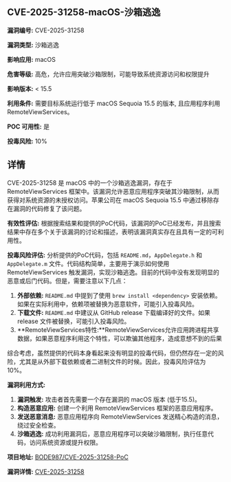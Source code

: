 ## CVE-2025-31258-macOS-沙箱逃逸

**漏洞编号:** CVE-2025-31258

**漏洞类型:** 沙箱逃逸

**影响应用:** macOS

**危害等级:** 高危，允许应用突破沙箱限制，可能导致系统资源访问和权限提升

**影响版本:** < 15.5

**利用条件:** 需要目标系统运行低于 macOS Sequoia 15.5 的版本, 且应用程序利用 RemoteViewServices。

**POC 可用性:** 是

**投毒风险:** 10%

## 详情

CVE-2025-31258 是 macOS 中的一个沙箱逃逸漏洞，存在于RemoteViewServices 框架中。该漏洞允许恶意应用程序突破其沙箱限制，从而获得对系统资源的未授权访问。苹果公司在 macOS Sequoia 15.5 中通过移除存在漏洞的代码修复了该问题。

**有效性评估:**
根据搜索结果和提供的PoC代码，该漏洞的PoC已经发布，并且搜索结果中存在多个关于该漏洞的讨论和描述，表明该漏洞真实存在且具有一定的可利用性。

**投毒风险评估:**
分析提供的PoC代码，包括 `README.md`，`AppDelegate.h` 和 `AppDelegate.m` 文件。代码结构简单，主要用于演示如何使用 RemoteViewServices 触发漏洞，实现沙箱逃逸。目前的代码中没有发现明显的恶意或后门代码。但是，需要注意以下几点：

1.  **外部依赖:** `README.md` 中提到了使用 `brew install <dependency>` 安装依赖。如果在实际利用中，依赖项被替换为恶意软件，可能引入投毒风险。
2.  **下载文件:**  `README.md` 中建议从 GitHub release 下载编译好的文件。如果 release 文件被替换，可能引入投毒风险。
3. **RemoteViewServices特性:**RemoteViewServices允许应用跨进程共享数据，如果恶意程序利用这个特性，可以欺骗其他程序，造成意想不到的后果

综合考虑，虽然提供的代码本身看起来没有明显的投毒代码，但仍然存在一定的风险，尤其是从外部下载依赖或者二进制文件的时候。因此，投毒风险评估为10%。

**漏洞利用方式:**
1.  **漏洞触发:** 攻击者首先需要一个存在漏洞的 macOS 版本 (低于15.5)。
2.  **构造恶意应用:** 创建一个利用 RemoteViewServices 框架的恶意应用程序。
3.  **发送恶意消息:** 恶意应用程序向 RemoteViewServices 发送精心构造的消息，绕过安全检查。
4.  **沙箱逃逸:** 成功利用漏洞后，恶意应用程序可以突破沙箱限制，执行任意代码，访问系统资源或提升权限。

**项目地址:** [BODE987/CVE-2025-31258-PoC](https://github.com/BODE987/CVE-2025-31258-PoC)

**漏洞详情:** [CVE-2025-31258](https://nvd.nist.gov/vuln/detail/CVE-2025-31258)